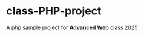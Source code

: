 # class-PHP-project
A php sample project for **Advanced Web** class 2025
                            

